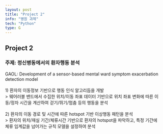 ```yaml
---
layout: post
title: "Project 2"
info: "병원 과제"
tech: "Python"
type: G
---
```


## Project 2
### 주제: 정신병동에서의 환자행동 분석
GAOL: Development of a sensor-based mental ward symptom exacerbation detection model
<br/>
<br/> 1) 환자의 이동정보 기반으로 행동 인식 알고리듬을 개발
<br/> > 웨어러블 밴드에서 수집한 위치/이동 좌표 데이터 기반으로 위치 좌표 변화에 따른 이동/정차 시간을 계산하여 걷기/뛰기/멈춤 등의 행동을 분석
<br/>
<br/> 2) 환자의 이동 경로 및 시간에 따른 hotspot 기반 이상행동 패턴을 분석
<br/> > 환자의 위치/재실 기간/체류시간 기반으로 환자의 hotspot을 파악하고, 특정 기간에 체류 임계값을 넘어가는 규칙 모델을 설정하여 분석
